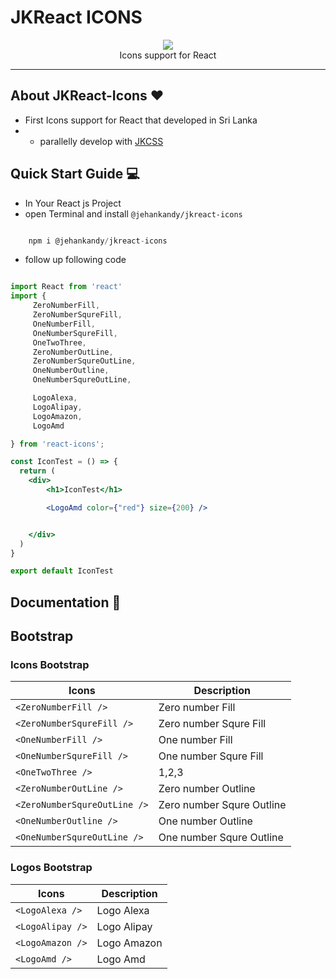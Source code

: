 # JKReact ICONS

<p align="center">
  <img src="https://avatars.githubusercontent.com/u/168010528?s=200&v=4" /><br>
  Icons support for React
</p>

<hr>

## About JKReact-Icons :heart:

- First Icons support for React that developed in Sri Lanka
- - parallelly develop with [JKCSS](https://github.com/JKCSS-CSS-Framework) 

## Quick Start Guide :computer:

- In Your React js Project
- open Terminal and install `@jehankandy/jkreact-icons`

``` js

    npm i @jehankandy/jkreact-icons

``` 

- follow up following code

``` jsx

import React from 'react'
import {
     ZeroNumberFill,
     ZeroNumberSqureFill,
     OneNumberFill,
     OneNumberSqureFill,
     OneTwoThree,
     ZeroNumberOutLine, 
     ZeroNumberSqureOutLine,
     OneNumberOutline,
     OneNumberSqureOutLine,

     LogoAlexa,
     LogoAlipay,
     LogoAmazon,
     LogoAmd

} from 'react-icons';

const IconTest = () => {
  return (
    <div>
        <h1>IconTest</h1>

        <LogoAmd color={"red"} size={200} />


    </div>
  )
}

export default IconTest

```

## Documentation :notebook:

## Bootstrap

### Icons Bootstrap

| Icons | Description |
|--------|--------|
| `<ZeroNumberFill />` | Zero number Fill |
| `<ZeroNumberSqureFill />` | Zero number Squre Fill |
| `<OneNumberFill />` | One number Fill |
| `<OneNumberSqureFill />` | One number Squre Fill |
| `<OneTwoThree />` | 1,2,3 |
| `<ZeroNumberOutLine />` | Zero number Outline |
| `<ZeroNumberSqureOutLine />` | Zero number Squre Outline |
| `<OneNumberOutline />` | One number Outline |
| `<OneNumberSqureOutLine />` | One number Squre Outline |


### Logos Bootstrap

| Icons | Description |
|--------|--------|
| `<LogoAlexa />` | Logo Alexa |
| `<LogoAlipay />` | Logo Alipay |
| `<LogoAmazon />` | Logo Amazon |
| `<LogoAmd />` | Logo Amd |

